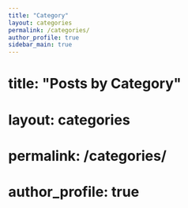 ```yaml
---
title: "Category"
layout: categories
permalink: /categories/
author_profile: true
sidebar_main: true
---
```

# title: "Posts by Category"
# layout: categories
# permalink: /categories/
# author_profile: true
